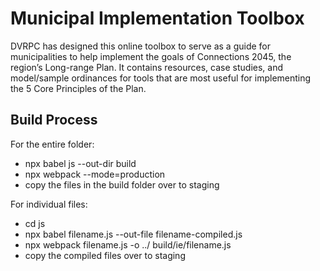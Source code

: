 # Municipal Implementation Toolbox
DVRPC has designed this online toolbox to serve as a guide for municipalities to help implement the goals of Connections 2045, the region’s Long-range Plan. It contains resources, case studies, and model/sample ordinances for tools that are most useful for implementing the 5 Core Principles of the Plan.

## Build Process
For the entire folder:
- npx babel js --out-dir build
- npx webpack --mode=production
- copy the files in the build folder over to staging

For individual files:
- cd js
- npx babel filename.js --out-file filename-compiled.js
- npx webpack filename.js -o ../ build/ie/filename.js
- copy the compiled files over to staging